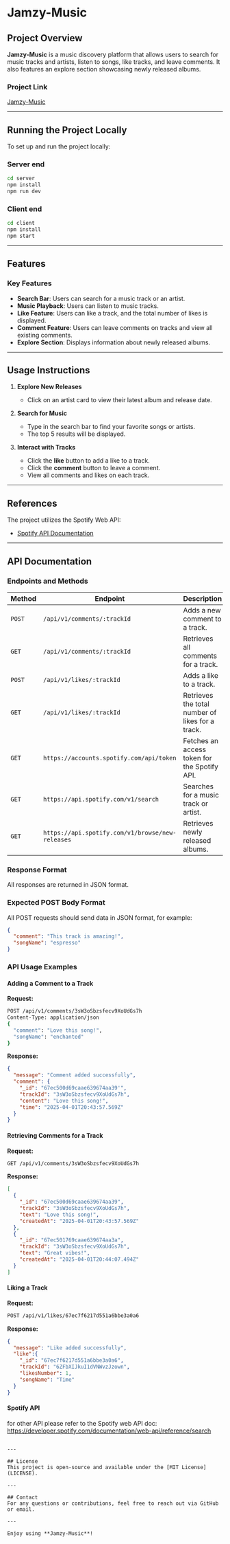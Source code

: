 # Jamzy-Music

## Project Overview
**Jamzy-Music** is a music discovery platform that allows users to search for music tracks and artists, listen to songs, like tracks, and leave comments. It also features an explore section showcasing newly released albums.

### Project Link
[Jamzy-Music](https://jamzy-music.onrender.com/)

---

## Running the Project Locally
To set up and run the project locally:

### Server end
```sh
cd server
npm install
npm run dev
```

### Client end
```sh
cd client
npm install
npm start
```

---

## Features
### Key Features
- **Search Bar**: Users can search for a music track or an artist.
- **Music Playback**: Users can listen to music tracks.
- **Like Feature**: Users can like a track, and the total number of likes is displayed.
- **Comment Feature**: Users can leave comments on tracks and view all existing comments.
- **Explore Section**: Displays information about newly released albums.

---

## Usage Instructions

1. **Explore New Releases**
   - Click on an artist card to view their latest album and release date.

2. **Search for Music**
   - Type in the search bar to find your favorite songs or artists.
   - The top 5 results will be displayed.

3. **Interact with Tracks**
   - Click the **like** button to add a like to a track.
   - Click the **comment** button to leave a comment.
   - View all comments and likes on each track.

---

## References
The project utilizes the Spotify Web API:
- [Spotify API Documentation](https://developer.spotify.com/documentation/web-api)

---

## API Documentation

### Endpoints and Methods
| Method | Endpoint | Description |
|--------|---------|-------------|
| `POST` | `/api/v1/comments/:trackId` | Adds a new comment to a track. |
| `GET`  | `/api/v1/comments/:trackId` | Retrieves all comments for a track. |
| `POST` | `/api/v1/likes/:trackId` | Adds a like to a track. |
| `GET`  | `/api/v1/likes/:trackId` | Retrieves the total number of likes for a track. |
| `GET`  | `https://accounts.spotify.com/api/token` | Fetches an access token for the Spotify API. |
| `GET`  | `https://api.spotify.com/v1/search` | Searches for a music track or artist. |
| `GET`  | `https://api.spotify.com/v1/browse/new-releases` | Retrieves newly released albums. |

### Response Format
All responses are returned in JSON format.

### Expected POST Body Format
All POST requests should send data in JSON format, for example:

```json
{
  "comment": "This track is amazing!",
  "songName": "espresso"
}
```

### API Usage Examples
#### Adding a Comment to a Track
**Request:**
```sh
POST /api/v1/comments/3sW3oSbzsfecv9XoUdGs7h
Content-Type: application/json
{
  "comment": "Love this song!",
  "songName": "enchanted"
}
```
**Response:**
```json
{
  "message": "Comment added successfully",
  "comment": {
    "_id": "67ec500d69caae639674aa39'",
    "trackId": "3sW3oSbzsfecv9XoUdGs7h",
    "content": "Love this song!",
    "time": "2025-04-01T20:43:57.569Z"
  }
}
```

#### Retrieving Comments for a Track
**Request:**
```sh
GET /api/v1/comments/3sW3oSbzsfecv9XoUdGs7h
```
**Response:**
```json
[
  {
    "_id": "67ec500d69caae639674aa39",
    "trackId": "3sW3oSbzsfecv9XoUdGs7h",
    "text": "Love this song!",
    "createdAt": "2025-04-01T20:43:57.569Z"
  },
  {
    "_id": "67ec501769caae639674aa3a",
    "trackId": "3sW3oSbzsfecv9XoUdGs7h",
    "text": "Great vibes!",
    "createdAt": "2025-04-01T20:44:07.494Z"
  }
]
```

#### Liking a Track
**Request:**
```sh
POST /api/v1/likes/67ec7f6217d551a6bbe3a0a6
```
**Response:**
```json
{
  "message": "Like added successfully",
  "like":{
    "_id": "67ec7f6217d551a6bbe3a0a6",
    "trackId": "6ZFbXIJkuI1dVNWvzJzown",
    "likesNumber": 1,
    "songName": "Time"
  }
}
```

#### Spotify API
for other API please refer to the Spotify web API doc: 
https://developer.spotify.com/documentation/web-api/reference/search

```

---

## License
This project is open-source and available under the [MIT License](LICENSE).

---

## Contact
For any questions or contributions, feel free to reach out via GitHub or email.

---

Enjoy using **Jamzy-Music**!

